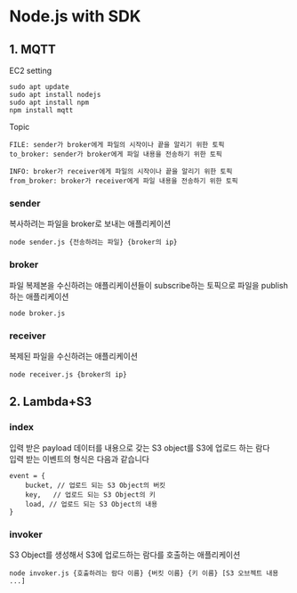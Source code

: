 # Node.js with SDK   
## 1. MQTT   


EC2 setting   
```
sudo apt update   
sudo apt install nodejs   
sudo apt install npm   
npm install mqtt   
```

Topic   
```
FILE: sender가 broker에게 파일의 시작이나 끝을 알리기 위한 토픽   
to_broker: sender가 broker에게 파일 내용을 전송하기 위한 토픽   

INFO: broker가 receiver에게 파일의 시작이나 끝을 알리기 위한 토픽   
from_broker: broker가 receiver에게 파일 내용을 전송하기 위한 토픽   
```

### sender   
복사하려는 파일을 broker로 보내는 애플리케이션   
```
node sender.js {전송하려는 파일} {broker의 ip}   
```

### broker   
파일 복제본을 수신하려는 애플리케이션들이 subscribe하는 토픽으로 파일을 publish하는 애플리케이션   
```
node broker.js   
```

### receiver   
복제된 파일을 수신하려는 애플리케이션   
```
node receiver.js {broker의 ip}   
```


## 2. Lambda+S3   


### index   
입력 받은 payload 데이터를 내용으로 갖는 S3 object를 S3에 업로드 하는 람다   
입력 받는 이벤트의 형식은 다음과 같습니다   
```
event = {   
    bucket, // 업로드 되는 S3 Object의 버킷   
    key,   // 업로드 되는 S3 Object의 키   
    load, // 업로드 되는 S3 Object의 내용   
}   
```

### invoker   
S3 Object를 생성해서 S3에 업로드하는 람다를 호출하는 애플리케이션   
```
node invoker.js {호출하려는 람다 이름} {버킷 이름} {키 이름} [S3 오브젝트 내용 ...]   
```

